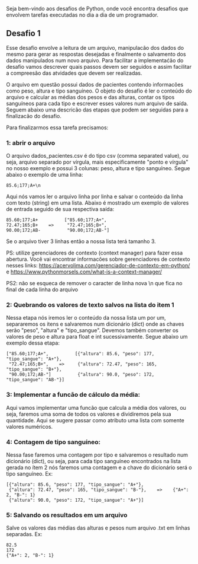 Seja bem-vindo aos desafios de Python, onde você encontra desafios que envolvem tarefas executadas no dia a dia de um
programador.

## Desafio 1

Esse desafio envolve a leitura de um arquivo, manipulacão dos dados do mesmo para gerar as respostas desejadas e
finalmente o salvamento dos dados manipulados num novo arquivo. Para facilitar a implementaćão do desafio vamos
descrever quais passos devem ser seguidos e assim facilitar a compreesão das atvidades que devem ser realizadas.

O arquivo em questão possui dados de pacientes contendo informacões como peso, altura e tipo sanguíneo. O objeto do
desafio é ler o conteúdo do arquivo e calcular as médias dos pesos e das alturas, contar os tipos sanguíneos para cada
tipo e escrever esses valores num arquivo de saída. Seguem abaixo uma descricão das etapas que podem ser seguidas para
a finalizacão do desafio.

Para finalizarmos essa tarefa precisamos:

### 1: abrir o arquivo

O arquivo dados_pacientes.csv é do tipo csv (comma separated value), ou seja, arquivo separado por vírgula, mais
especificamente "ponto e vírgula" no nosso exemplo e possui 3 colunas: peso, altura e tipo sanguíneo. Segue abaixo o
exemplo de uma linha:

    85.6;177;A+\n

Aqui nós vamos ler o arquivo linha por linha e salvar o conteúdo da linha com texto (string) em uma lista. Abaixo é
mostrado um exemplo de valores de entrada seguido de sua respectiva saída:

    85.60;177;A+          ["85.60;177;A+",
    72.47;165;B+    =>     "72.47;165;B+",
    90.00;172;AB-          "90.00;172;AB-"]

Se o arquivo tiver 3 linhas então a nossa lista terá tamanho 3.

PS: utilize gerenciadores de contexto (context manager) para fazer essa abertura. Você vai encontrar
informacões sobre gerenciadores de contexto nesses links: https://acervolima.com/gerenciador-de-contexto-em-python/ e
https://www.pythonmorsels.com/what-is-a-context-manager/

PS2: não se esqueca de remover o caracter de linha nova \n que fica no final de cada linha do arquivo

### 2: Quebrando os valores de texto salvos na lista do item 1

Nessa etapa nós iremos ler o conteúdo da nossa lista um por um, separaremos os itens e salvaremos num dicionário (dict)
onde as chaves serão "peso", "altura" e "tipo_sangue". Devemos também converter os valores de peso e altura para float
e int sucessivamente. Segue abaixo um exemplo dessa etapa:

    ["85.60;177;A+",          [{"altura": 85.6, "peso": 177, "tipo_sangue": "A+"},
     "72.47;165;B+",    =>     {"altura": 72.47, "peso": 165, "tipo_sangue": "B+"},
     "90.00;172;AB-"]          {"altura": 90.0, "peso": 172, "tipo_sangue": "AB-"}]

### 3: Implementar a funcão de cálculo da média:

Aqui vamos implementar uma funcão que calcula a média dos valores, ou seja, faremos uma soma de todos os valores e
dividiremos pela sua quantidade. Aqui se sugere passar como atributo uma lista com somente valores numéricos.

### 4: Contagem de tipo sanguíneo:

Nessa fase faremos uma contagem por tipo e salvaremos o resultado num dicionário (dict), ou seja, para cada tipo
sanguíneo encontrados na lista gerada no ítem 2 nós faremos uma contagem e a chave do dicionário será o tipo sanguíneo.
Ex:

    [{"altura": 85.6, "peso": 177, "tipo_sangue": "A+"},
     {"altura": 72.47, "peso": 165, "tipo_sangue": "B-"},    =>    {"A+": 2, "B-": 1}
     {"altura": 90.0, "peso": 172, "tipo_sangue": "A+"}]

### 5: Salvando os resultados em um arquivo

Salve os valores das médias das alturas e pesos num arquivo .txt em linhas separadas. Ex:

    82.5
    172
    {"A+": 2, "B-": 1}